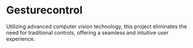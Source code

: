 # Gesturecontrol
Utilizing advanced computer vision technology, this project eliminates the need for traditional controls, offering a seamless and intuitive user experience.

